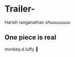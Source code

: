 # Trailer-
Harish ranganathan
*shuuuuuuuu*
<h2 title="I'm a header"> One piece is real </h2>
<p title="I'm a tooltip"> monkey.d.luffy 👒</p>
